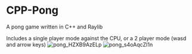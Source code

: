 # CPP-Pong
A pong game written in C++ and Raylib

Includes a single player mode against the CPU, or a 2 player mode (wasd and arrow keys)
![pong_HZXB9AzELp](https://github.com/user-attachments/assets/cf9677a6-1d40-4d55-8b1e-2f457ee1f0df)
![pong_s4oAqcZI1n](https://github.com/user-attachments/assets/beb1d2cd-c0f9-4ab1-818d-1aed10c1754b)
